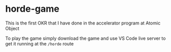 # horde-game
This is the first OKR that I have done in the accelerator program at Atomic Object

To play the game simply download the game and use VS Code live server to get it running at the `/horde` route
